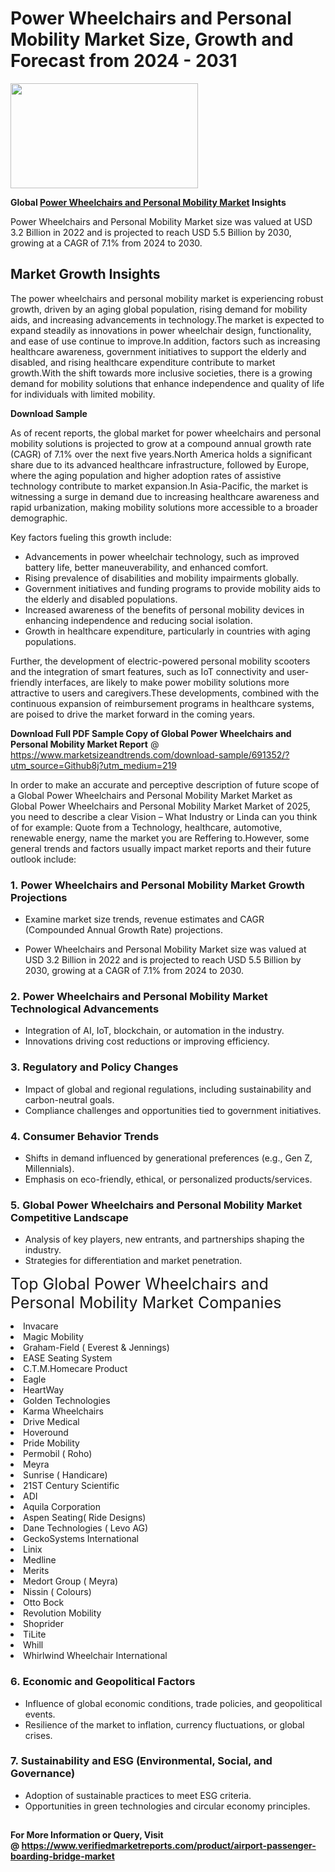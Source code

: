 <H1>Power Wheelchairs and Personal Mobility Market Size, Growth and Forecast from 2024 - 2031</H1><img class="aligncenter size-medium wp-image-584254" src="https://thirdeyenews.in/wp-content/uploads/2024/09/Global-Market-Research-300x168.jpeg" alt="" width="300" height="168" /><p><strong>Global&nbsp;<a href="https://www.marketsizeandtrends.com/download-sample/691352/?utm_source=Github8j?utm_medium=219">Power Wheelchairs and Personal Mobility Market</a> Insights</strong></p><p>Power Wheelchairs and Personal Mobility Market size was valued at USD 3.2 Billion in 2022 and is projected to reach USD 5.5 Billion by 2030, growing at a CAGR of 7.1% from 2024 to 2030.</p><p><h2>Market Growth Insights</h2> <p>The power wheelchairs and personal mobility market is experiencing robust growth, driven by an aging global population, rising demand for mobility aids, and increasing advancements in technology.The market is expected to expand steadily as innovations in power wheelchair design, functionality, and ease of use continue to improve.In addition, factors such as increasing healthcare awareness, government initiatives to support the elderly and disabled, and rising healthcare expenditure contribute to market growth.With the shift towards more inclusive societies, there is a growing demand for mobility solutions that enhance independence and quality of life for individuals with limited mobility.</p> <p><strong>Download Sample</strong></p> <p>As of recent reports, the global market for power wheelchairs and personal mobility solutions is projected to grow at a compound annual growth rate (CAGR) of 7.1% over the next five years.North America holds a significant share due to its advanced healthcare infrastructure, followed by Europe, where the aging population and higher adoption rates of assistive technology contribute to market expansion.In Asia-Pacific, the market is witnessing a surge in demand due to increasing healthcare awareness and rapid urbanization, making mobility solutions more accessible to a broader demographic.</p> <p>Key factors fueling this growth include: <ul> <li>Advancements in power wheelchair technology, such as improved battery life, better maneuverability, and enhanced comfort.</li> <li>Rising prevalence of disabilities and mobility impairments globally.</li> <li>Government initiatives and funding programs to provide mobility aids to the elderly and disabled populations.</li> <li>Increased awareness of the benefits of personal mobility devices in enhancing independence and reducing social isolation.</li> <li>Growth in healthcare expenditure, particularly in countries with aging populations.</li> </ul> </p> <p>Further, the development of electric-powered personal mobility scooters and the integration of smart features, such as IoT connectivity and user-friendly interfaces, are likely to make power mobility solutions more attractive to users and caregivers.These developments, combined with the continuous expansion of reimbursement programs in healthcare systems, are poised to drive the market forward in the coming years.</p> <p><span class=""><strong>Download Full PDF Sample Copy of Global Power Wheelchairs and Personal Mobility Market Report</strong> @ <a href="https://www.marketsizeandtrends.com/download-sample/691352/?utm_source=Github8j?utm_medium=219" target="_blank">https://www.marketsizeandtrends.com/download-sample/691352/?utm_source=Github8j?utm_medium=219</a></span></p><p>In order to make an accurate and perceptive description of future scope of a Global&nbsp;Power Wheelchairs and Personal Mobility Market Market as Global&nbsp;Power Wheelchairs and Personal Mobility Market Market of 2025, you need to describe a clear Vision &ndash; What Industry or Linda can you think of for example: Quote from a Technology, healthcare, automotive, renewable energy, name the market you are Reffering to.However, some general trends and factors usually impact market reports and their future outlook include:</p><h3>1.&nbsp;<strong>Power Wheelchairs and Personal Mobility Market Growth Projections</strong></h3><ul><li>Examine market size trends, revenue estimates and CAGR (Compounded Annual Growth Rate) projections.</li><li><p>Power Wheelchairs and Personal Mobility Market size was valued at USD 3.2 Billion in 2022 and is projected to reach USD 5.5 Billion by 2030, growing at a CAGR of 7.1% from 2024 to 2030.</p></li></ul><h3>2.&nbsp;<strong>Power Wheelchairs and Personal Mobility Market Technological Advancements</strong></h3><ul><li>Integration of AI, IoT, blockchain, or automation in the industry.</li><li>Innovations driving cost reductions or improving efficiency.</li></ul><h3>3.&nbsp;<strong>Regulatory and Policy Changes</strong></h3><ul><li>Impact of global and regional regulations, including sustainability and carbon-neutral goals.</li><li>Compliance challenges and opportunities tied to government initiatives.</li></ul><h3>4.&nbsp;<strong>Consumer Behavior Trends</strong></h3><ul><li>Shifts in demand influenced by generational preferences (e.g., Gen Z, Millennials).</li><li>Emphasis on eco-friendly, ethical, or personalized products/services.</li></ul><h3>5.&nbsp;<strong>Global Power Wheelchairs and Personal Mobility Market Competitive Landscape</strong></h3><ul><li>Analysis of key players, new entrants, and partnerships shaping the industry.</li><li>Strategies for differentiation and market penetration.</li></ul><p data-pm-slice="1 1 []"><span style="color: inherit; font-family: inherit; font-size: 25px;">Top Global Power Wheelchairs and Personal Mobility Market Companies</span></p><div class="" data-test-id=""><p><li>Invacare</li><li> Magic Mobility</li><li> Graham-Field ( Everest & Jennings)</li><li> EASE Seating System</li><li> C.T.M.Homecare Product</li><li> Eagle</li><li> HeartWay</li><li> Golden Technologies</li><li> Karma Wheelchairs</li><li> Drive Medical</li><li> Hoveround</li><li> Pride Mobility</li><li> Permobil ( Roho)</li><li> Meyra</li><li> Sunrise ( Handicare)</li><li> 21ST Century Scientific</li><li> ADI</li><li> Aquila Corporation</li><li> Aspen Seating( Ride Designs)</li><li> Dane Technologies ( Levo AG)</li><li> GeckoSystems International</li><li> Linix</li><li> Medline</li><li> Merits</li><li> Medort Group ( Meyra)</li><li> Nissin ( Colours)</li><li> Otto Bock</li><li> Revolution Mobility</li><li> Shoprider</li><li> TiLite</li><li> Whill</li><li> Whirlwind Wheelchair International</li></p></div><h3>6.&nbsp;<strong>Economic and Geopolitical Factors</strong></h3><ul><li>Influence of global economic conditions, trade policies, and geopolitical events.</li><li>Resilience of the market to inflation, currency fluctuations, or global crises.</li></ul><h3>7.&nbsp;<strong>Sustainability and ESG (Environmental, Social, and Governance)</strong></h3><ul><li>Adoption of sustainable practices to meet ESG criteria.</li><li>Opportunities in green technologies and circular economy principles.</li></ul><h2><strong style="font-size: 14px;">For More Information or Query, Visit @&nbsp;</strong><a style="background-color: #ffffff; font-size: 14px;" href="https://www.marketsizeandtrends.com/report/power-wheelchairs-and-personal-mobility-market/" target="_blank">https://www.verifiedmarketreports.com/product/airport-passenger-boarding-bridge-market</a></h2>